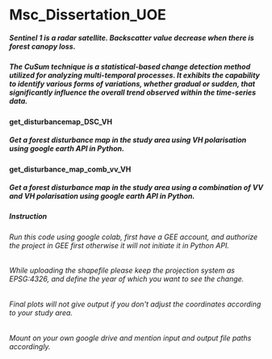 # Msc_Dissertation_UOE

##### Sentinel 1 is a radar satellite. Backscatter value decrease when there is forest canopy loss.
##### The CuSum technique is a statistical-based change detection method utilized for analyzing multi-temporal processes. It exhibits the capability to identify various forms of variations, whether gradual or sudden, that significantly influence the overall trend observed within the time-series data.

#### get_disturbancemap_DSC_VH
##### Get a forest disturbance map in the study area using VH polarisation using google earth API in Python. 

#### get_disturbance_map_comb_vv_VH
##### Get a forest disturbance map in the study area using a combination of VV and VH polarisation using google earth API in Python. 


##### Instruction
###### Run this code using google colab, first have a GEE account, and authorize the project in GEE first otherwise it will not initiate it in Python API. 
###### While uploading the shapefile please keep the projection system as EPSG:4326, and define the year of which you want to see the change. 
###### Final plots will not give output if you don't adjust the coordinates according to your study area.
###### Mount on your own google drive and mention input and output file paths accordingly.
